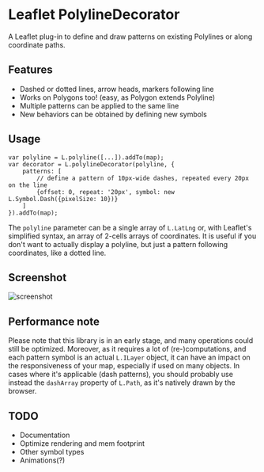 # Leaflet PolylineDecorator

A Leaflet plug-in to define and draw patterns on existing Polylines or along coordinate paths.

## Features

* Dashed or dotted lines, arrow heads, markers following line
* Works on Polygons too! (easy, as Polygon extends Polyline)
* Multiple patterns can be applied to the same line
* New behaviors can be obtained by defining new symbols

## Usage

    var polyline = L.polyline([...]).addTo(map);
    var decorator = L.polylineDecorator(polyline, {
        patterns: [
            // define a pattern of 10px-wide dashes, repeated every 20px on the line 
            {offset: 0, repeat: '20px', symbol: new L.Symbol.Dash({pixelSize: 10})}
        ]
    }).addTo(map);

The `polyline` parameter can be a single array of `L.LatLng` or, with Leaflet's simplified syntax, an array of 2-cells arrays of coordinates. 
It is useful if you don't want to actually display a polyline, but just a pattern following coordinates, like a dotted line.

## Screenshot

![screenshot](https://raw.github.com/bbecquet/Leaflet.PolylineDecorator/master/screenshot.png "Screenshot showing different applications of the library")

## Performance note

Please note that this library is in an early stage, and many operations could still be optimized.
Moreover, as it requires a lot of (re-)computations, and each pattern symbol is an actual `L.ILayer` object, it can have an impact on the responsiveness of your map, especially if used on many objects.
In cases where it's applicable (dash patterns), you should probably use instead the `dashArray` property of `L.Path`, as it's natively drawn by the browser.

## TODO

* Documentation
* Optimize rendering and mem footprint
* Other symbol types
* Animations(?)

